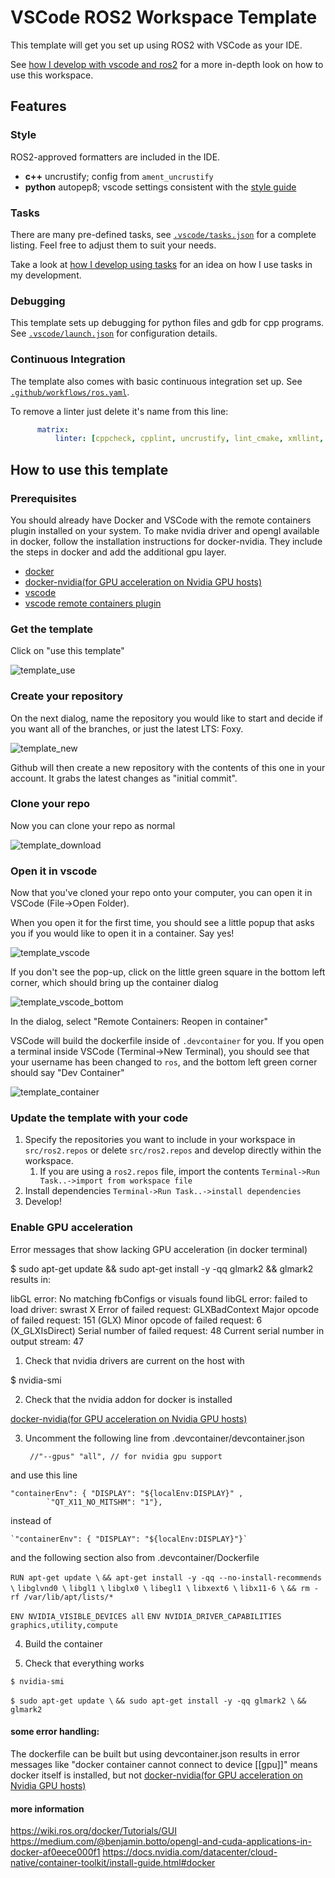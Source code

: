 # VSCode ROS2 Workspace Template

This template will get you set up using ROS2 with VSCode as your IDE.

See [how I develop with vscode and ros2](https://www.allisonthackston.com/articles/vscode_docker_ros2.html) for a more in-depth look on how to use this workspace.

## Features

### Style

ROS2-approved formatters are included in the IDE.  

* **c++** uncrustify; config from `ament_uncrustify`
* **python** autopep8; vscode settings consistent with the [style guide](https://index.ros.org/doc/ros2/Contributing/Code-Style-Language-Versions/)

### Tasks

There are many pre-defined tasks, see [`.vscode/tasks.json`](.vscode/tasks.json) for a complete listing.  Feel free to adjust them to suit your needs.  

Take a look at [how I develop using tasks](https://www.allisonthackston.com/articles/vscode_tasks.html) for an idea on how I use tasks in my development.

### Debugging

This template sets up debugging for python files and gdb for cpp programs.  See [`.vscode/launch.json`](.vscode/launch.json) for configuration details.

### Continuous Integration

The template also comes with basic continuous integration set up. See [`.github/workflows/ros.yaml`](/.github/workflows/ros.yaml).  

To remove a linter just delete it's name from this line:

```yaml
      matrix:
          linter: [cppcheck, cpplint, uncrustify, lint_cmake, xmllint, flake8, pep257]
```

## How to use this template

### Prerequisites

You should already have Docker and VSCode with the remote containers plugin installed on your system.
To make nvidia driver and opengl available in docker, follow the installation instructions for docker-nvidia. 
They include the steps in docker and add the additional gpu layer. 

* [docker](https://docs.docker.com/engine/install/)
* [docker-nvidia(for GPU acceleration on Nvidia GPU hosts)](https://docs.nvidia.com/datacenter/cloud-native/container-toolkit/install-guide.html#docker)
* [vscode](https://code.visualstudio.com/)
* [vscode remote containers plugin](https://marketplace.visualstudio.com/items?itemName=ms-vscode-remote.remote-containers)

### Get the template

Click on "use this template"

![template_use](https://user-images.githubusercontent.com/6098197/91331899-43f23b80-e780-11ea-92c8-b4665ce126f1.png)

### Create your repository

On the next dialog, name the repository you would like to start and decide if you want all of the branches, or just the latest LTS: Foxy.

![template_new](https://user-images.githubusercontent.com/6098197/91332035-713ee980-e780-11ea-81d3-13b170f568b0.png)

Github will then create a new repository with the contents of this one in your account.  It grabs the latest changes as "initial commit".

### Clone your repo

Now you can clone your repo as normal

![template_download](https://user-images.githubusercontent.com/6098197/91332342-e4e0f680-e780-11ea-9525-49b0afa0e4bb.png)

### Open it in vscode

Now that you've cloned your repo onto your computer, you can open it in VSCode (File->Open Folder). 

When you open it for the first time, you should see a little popup that asks you if you would like to open it in a container.  Say yes!

![template_vscode](https://user-images.githubusercontent.com/6098197/91332551-36898100-e781-11ea-9080-729964373719.png)

If you don't see the pop-up, click on the little green square in the bottom left corner, which should bring up the container dialog

![template_vscode_bottom](https://user-images.githubusercontent.com/6098197/91332638-5d47b780-e781-11ea-9fb6-4d134dbfc464.png)

In the dialog, select "Remote Containers: Reopen in container"

VSCode will build the dockerfile inside of `.devcontainer` for you.  If you open a terminal inside VSCode (Terminal->New Terminal), you should see that your username has been changed to `ros`, and the bottom left green corner should say "Dev Container"

![template_container](https://user-images.githubusercontent.com/6098197/91332895-adbf1500-e781-11ea-8afc-7a22a5340d4a.png)


### Update the template with your code

1. Specify the repositories you want to include in your workspace in `src/ros2.repos` or delete `src/ros2.repos` and develop directly within the workspace.
   1. If you are using a `ros2.repos` file, import the contents `Terminal->Run Task..->import from workspace file`
2. Install dependencies `Terminal->Run Task..->install dependencies`
3. Develop!


### Enable GPU acceleration

Error messages that show lacking GPU acceleration (in docker terminal) 

  $ sudo apt-get update   && sudo apt-get install -y -qq glmark2   && glmark2
results in: 


   libGL error: No matching fbConfigs or visuals found
   libGL error: failed to load driver: swrast
      X Error of failed request:  GLXBadContext
   Major opcode of failed request:  151 (GLX)
   Minor opcode of failed request:  6 (X_GLXIsDirect)
   Serial number of failed request:  48
   Current serial number in output stream:  47


1. Check that nvidia drivers are current on the host with 

  $ nvidia-smi

2. Check that the nvidia addon for docker is installed 

[docker-nvidia(for GPU acceleration on Nvidia GPU hosts)](https://docs.nvidia.com/datacenter/cloud-native/container-toolkit/install-guide.html#docker)

3. Uncomment the following line from .devcontainer/devcontainer.json

		//"--gpus" "all", // for nvidia gpu support

and use this line 

	"containerEnv": { "DISPLAY": "${localEnv:DISPLAY}" , 
			`"QT_X11_NO_MITSHM": "1"},

instead of 

	`"containerEnv": { "DISPLAY": "${localEnv:DISPLAY}"}`


and the following section also from .devcontainer/Dockerfile


  `RUN apt-get update \`
    `&& apt-get install -y -qq --no-install-recommends \`
    `libglvnd0 \`
    `libgl1 \`
    `libglx0 \`
    `libegl1 \`
    `libxext6 \`
    `libx11-6 \`
  `&& rm -rf /var/lib/apt/lists/*`

  `ENV NVIDIA_VISIBLE_DEVICES all`
  `ENV NVIDIA_DRIVER_CAPABILITIES graphics,utility,compute`


4. Build the container 

5. Check that everything works

  `$ nvidia-smi`

  `$ sudo apt-get update \`
    `&& sudo apt-get install -y -qq glmark2 \`
    `&& glmark2`


#### some error handling: 

The dockerfile can be built but using devcontainer.json results in error messages like "docker container cannot connect to device [[gpu]]" means docker itself is installed, but not [docker-nvidia(for GPU acceleration on Nvidia GPU hosts)](https://docs.nvidia.com/datacenter/cloud-native/container-toolkit/install-guide.html#docker)

#### more information

https://wiki.ros.org/docker/Tutorials/GUI
https://medium.com/@benjamin.botto/opengl-and-cuda-applications-in-docker-af0eece000f1
https://docs.nvidia.com/datacenter/cloud-native/container-toolkit/install-guide.html#docker